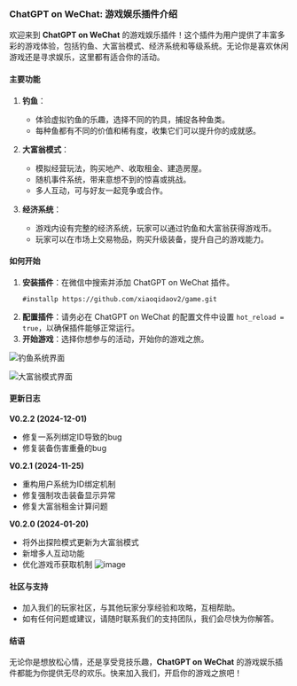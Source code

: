 ### ChatGPT on WeChat: 游戏娱乐插件介绍

欢迎来到 **ChatGPT on WeChat** 的游戏娱乐插件！这个插件为用户提供了丰富多彩的游戏体验，包括钓鱼、大富翁模式、经济系统和等级系统。无论你是喜欢休闲游戏还是寻求娱乐，这里都有适合你的活动。

#### 主要功能

1. **钓鱼**：
   - 体验虚拟钓鱼的乐趣，选择不同的钓具，捕捉各种鱼类。
   - 每种鱼都有不同的价值和稀有度，收集它们可以提升你的成就感。

2. **大富翁模式**：
   - 模拟经营玩法，购买地产、收取租金、建造房屋。
   - 随机事件系统，带来意想不到的惊喜或挑战。
   - 多人互动，可与好友一起竞争或合作。

3. **经济系统**：
   - 游戏内设有完整的经济系统，玩家可以通过钓鱼和大富翁获得游戏币。
   - 玩家可以在市场上交易物品，购买升级装备，提升自己的游戏能力。

#### 如何开始

1. **安装插件**：在微信中搜索并添加 ChatGPT on WeChat 插件。
   ```
   #installp https://github.com/xiaoqidaov2/game.git
   ```
2. **配置插件**：请务必在 ChatGPT on WeChat 的配置文件中设置 `hot_reload = true`，以确保插件能够正常运行。
3. **开始游戏**：选择你想参与的活动，开始你的游戏之旅。

![钓鱼系统界面](https://github.com/user-attachments/assets/ec039c64-de58-4c5c-83ef-97e2c61643d3)

![大富翁模式界面](https://github.com/user-attachments/assets/78780e9e-cdd0-48f4-8d6b-28fd0c63616c)

#### 更新日志

**V0.2.2 (2024-12-01)**
- 修复一系列绑定ID导致的bug
- 修复装备伤害重叠的bug

**V0.2.1 (2024-11-25)**
- 重构用户系统为ID绑定机制
- 修复强制攻击装备显示异常
- 修复大富翁租金计算问题

**V0.2.0 (2024-01-20)**
- 将外出探险模式更新为大富翁模式
- 新增多人互动功能
- 优化游戏币获取机制
![image](https://github.com/user-attachments/assets/f25c6027-b67e-4f40-ad6a-e3e76981d9b7)


#### 社区与支持

- 加入我们的玩家社区，与其他玩家分享经验和攻略，互相帮助。
- 如有任何问题或建议，请随时联系我们的支持团队，我们会尽快为你解答。

  

#### 结语

无论你是想放松心情，还是享受竞技乐趣，**ChatGPT on WeChat** 的游戏娱乐插件都能为你提供无尽的欢乐。快来加入我们，开启你的游戏之旅吧！
